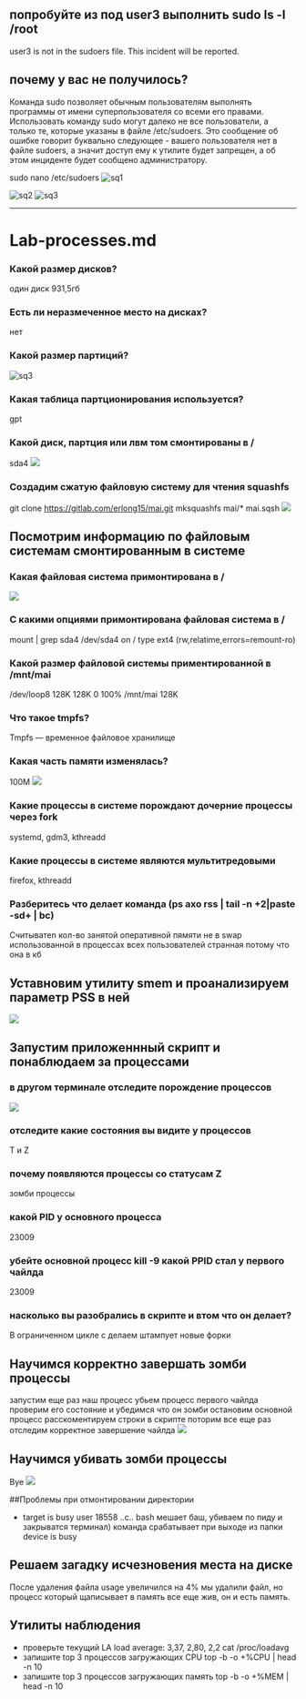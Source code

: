 ## попробуйте из под user3 выполнить sudo ls -l /root
user3 is not in the sudoers file.  This incident will be reported.

## почему у вас не получилось?
Команда sudo позволяет обычным пользователям выполнять программы от имени суперпользователя со всеми его правами. Использовать команду sudo могут далеко не все пользователи, а только те, которые указаны в файле /etc/sudoers. Это сообщение об ошибке говорит буквально следующее - вашего пользователя нет в файле sudoers, а значит доступ ему к утилите будет запрещен, а об этом инциденте будет сообщено администратору.

sudo nano /etc/sudoers 
![sq1](https://github.com/sashaukl/linux_labs/blob/master/Screenshot%20from%202019-11-20%2019-00-24.png)



![sq2](https://github.com/sashaukl/linux_labs/blob/master/cq2.png)
![sq3](https://github.com/sashaukl/linux_labs/blob/master/sq3.png)

_______________________________________________________________________________________________________
# Lab-processes.md
### Какой размер дисков?
один диск 931,5гб

### Есть ли неразмеченное место на дисках?
нет

### Какой размер партиций?
![sq3](https://github.com/sashaukl/linux_labs/blob/master/sq4.png)

### Какая таблица партционирования используется?
gpt

### Какой диск, партция или лвм том смонтированы в /
sda4 
![](https://github.com/sashaukl/linux_labs/blob/master/sq5.png)

### Создадим сжатую файловую систему для чтения squashfs
git clone https://gitlab.com/erlong15/mai.git
mksquashfs mai/* mai.sqsh
![](https://github.com/sashaukl/linux_labs/blob/master/sq6.png)


## Посмотрим информацию по файловым системам смонтированным в системе
### Какая файловая система примонтирована в /
![](https://github.com/sashaukl/linux_labs/blob/master/sq7.png)

### С какими опциями примонтирована файловая система в /
mount | grep sda4
/dev/sda4 on / type ext4 (rw,relatime,errors=remount-ro)

### Какой размер файловой системы приментированной в /mnt/mai
/dev/loop8      128K  128K     0 100% /mnt/mai
128K

### Что такое tmpfs?
Tmpfs — временное файловое хранилище

### Какая часть памяти изменялась?
100M
![](https://github.com/sashaukl/linux_labs/blob/master/sq8.png)

### Какие процессы в системе порождают дочерние процессы через fork
systemd, gdm3, kthreadd

### Какие процессы в системе являются мультитредовыми
firefox, kthreadd

### Разберитесь что делает команда (ps axo rss | tail -n +2|paste -sd+ | bc)
Cчитыватеn кол-во занятой оперативной пямяти не в swap использованной в процессах всех пользователей странная потому что она в кб

## Уставновим утилиту smem и проанализируем параметр PSS в ней
![](https://github.com/sashaukl/linux_labs/blob/master/sq9.png)

## Запустим приложеннный скрипт и понаблюдаем за процессами
### в другом терминале  отследите порождение процессов
![](https://github.com/sashaukl/linux_labs/blob/master/sq10.png)
### отследите какие состояния вы видите у процессов
T и Z
### почему появляются процессы со статусам Z
зомби процессы
### какой PID у основного процесса
23009
### убейте основной процесс kill -9 <pid> какой PPID стал у первого чайлда
23009
### насколько вы разобрались в скрипте и втом что он делает?
В ограниченном цикле с делаем штампует новые форки

## Научимся корректно завершать зомби процессы
запустим еще раз наш процесс
убьем процесс первого чайлда
проверим его состояние  и убедимся что он зомби
остановим основной процесс
расскоментируем строки в скрипте
поторим все еще раз
отследим корректное завершение чайлда
![](https://github.com/sashaukl/linux_labs/blob/master/sq11.png)

## Научимся убивать зомби процессы
Bye
![](https://github.com/sashaukl/linux_labs/blob/master/sq12.png)

##Проблемы при отмонтировании директории
- target is busy
user 18558 ..c.. bash
мешает баш, убиваем по пиду и закрыватся терминал)
команда срабатывает при выходе из папки
device is busy

## Решаем загадку исчезновения места на диске
После удаления файла usage увеличился на 4% мы удалили файл, но процесс который щаписывает в память все еще жив, он и есть память. 

## Утилиты наблюдения
- проверьте текущий LA  load average: 3,37, 2,80, 2,2
cat /proc/loadavg
- запишите top 3 процессов загружающих CPU
 top -b -o +%CPU | head -n 10
- запишите top 3 процессов загружающих память
top -b -o +%MEM | head -n 10
